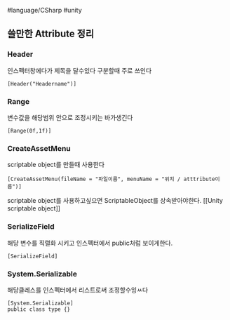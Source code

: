 #language/CSharp #unity  
## 쓸만한 Attribute 정리

### Header
인스펙터창에다가 제목을 달수있다 구분할때 주로 쓰인다
```CSharp
[Header("Headername")]
```

### Range
변수값을 해당범위 안으로 조정시키는 바가생긴다
```CSharp
[Range(0f,1f)]
```

### CreateAssetMenu
scriptable object를 만들때 사용한다
```CSharp
[CreateAssetMenu(fileName = "파일이름", menuName = "위치 / atttribute이름")]
```
scriptable object를 사용하고싶으면 ScriptableObject를 상속받아야한다. [[Unity scriptable object]]

### SerializeField
해당 변수를 직렬화 시키고 인스펙터에서 public처럼 보이게한다.
```CSharp
[SerializeField]
```

### System.Serializable
해당클레스를 인스펙터에서 리스트로써 조정할수잉ㅆ다
```CSharp
[System.Serializable]
public class type {}
```